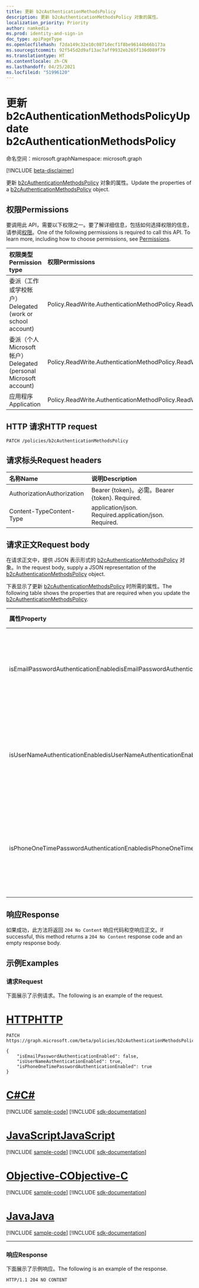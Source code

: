 ```yaml
---
title: 更新 b2cAuthenticationMethodsPolicy
description: 更新 b2cAuthenticationMethodsPolicy 对象的属性。
localization_priority: Priority
author: namkedia
ms.prod: identity-and-sign-in
doc_type: apiPageType
ms.openlocfilehash: f2da149c32e10c0871decf1f8be96144b66b173a
ms.sourcegitcommit: 92f545d2d9af13ac7aff9932eb265f136d089f79
ms.translationtype: HT
ms.contentlocale: zh-CN
ms.lasthandoff: 04/25/2021
ms.locfileid: "51996120"
---
```

# <a name="update-b2cauthenticationmethodspolicy"></a><span data-ttu-id="73bc2-103">更新 b2cAuthenticationMethodsPolicy</span><span class="sxs-lookup"><span data-stu-id="73bc2-103">Update b2cAuthenticationMethodsPolicy</span></span>

<span data-ttu-id="73bc2-104">命名空间：microsoft.graph</span><span class="sxs-lookup"><span data-stu-id="73bc2-104">Namespace: microsoft.graph</span></span>

[!INCLUDE [beta-disclaimer](../../includes/beta-disclaimer.md)]

<span data-ttu-id="73bc2-105">更新 [b2cAuthenticationMethodsPolicy](../resources/b2cauthenticationmethodspolicy.md) 对象的属性。</span><span class="sxs-lookup"><span data-stu-id="73bc2-105">Update the properties of a [b2cAuthenticationMethodsPolicy](../resources/b2cauthenticationmethodspolicy.md) object.</span></span>

## <a name="permissions"></a><span data-ttu-id="73bc2-106">权限</span><span class="sxs-lookup"><span data-stu-id="73bc2-106">Permissions</span></span>

<span data-ttu-id="73bc2-p101">要调用此 API，需要以下权限之一。要了解详细信息，包括如何选择权限的信息，请参阅[权限](/graph/permissions-reference)。</span><span class="sxs-lookup"><span data-stu-id="73bc2-p101">One of the following permissions is required to call this API. To learn more, including how to choose permissions, see [Permissions](/graph/permissions-reference).</span></span>

| <span data-ttu-id="73bc2-109">权限类型</span><span class="sxs-lookup"><span data-stu-id="73bc2-109">Permission type</span></span>                        | <span data-ttu-id="73bc2-110">权限</span><span class="sxs-lookup"><span data-stu-id="73bc2-110">Permissions</span></span>|
|:---------------------------------------|:---------------|
| <span data-ttu-id="73bc2-111">委派（工作或学校帐户）</span><span class="sxs-lookup"><span data-stu-id="73bc2-111">Delegated (work or school account)</span></span>     | <span data-ttu-id="73bc2-112">Policy.ReadWrite.AuthenticationMethod</span><span class="sxs-lookup"><span data-stu-id="73bc2-112">Policy.ReadWrite.AuthenticationMethod</span></span>|
| <span data-ttu-id="73bc2-113">委派（个人 Microsoft 帐户）</span><span class="sxs-lookup"><span data-stu-id="73bc2-113">Delegated (personal Microsoft account)</span></span> | <span data-ttu-id="73bc2-114">Policy.ReadWrite.AuthenticationMethod</span><span class="sxs-lookup"><span data-stu-id="73bc2-114">Policy.ReadWrite.AuthenticationMethod</span></span>|
| <span data-ttu-id="73bc2-115">应用程序</span><span class="sxs-lookup"><span data-stu-id="73bc2-115">Application</span></span>                            | <span data-ttu-id="73bc2-116">Policy.ReadWrite.AuthenticationMethod</span><span class="sxs-lookup"><span data-stu-id="73bc2-116">Policy.ReadWrite.AuthenticationMethod</span></span>|

## <a name="http-request"></a><span data-ttu-id="73bc2-117">HTTP 请求</span><span class="sxs-lookup"><span data-stu-id="73bc2-117">HTTP request</span></span>

<!-- { "blockType": "ignored" } -->

```http
PATCH /policies/b2cAuthenticationMethodsPolicy
```

## <a name="request-headers"></a><span data-ttu-id="73bc2-118">请求标头</span><span class="sxs-lookup"><span data-stu-id="73bc2-118">Request headers</span></span>

|<span data-ttu-id="73bc2-119">名称</span><span class="sxs-lookup"><span data-stu-id="73bc2-119">Name</span></span>|<span data-ttu-id="73bc2-120">说明</span><span class="sxs-lookup"><span data-stu-id="73bc2-120">Description</span></span>|
|:---|:---|
|<span data-ttu-id="73bc2-121">Authorization</span><span class="sxs-lookup"><span data-stu-id="73bc2-121">Authorization</span></span>|<span data-ttu-id="73bc2-p102">Bearer {token}。必需。</span><span class="sxs-lookup"><span data-stu-id="73bc2-p102">Bearer {token}. Required.</span></span>|
|<span data-ttu-id="73bc2-124">Content-Type</span><span class="sxs-lookup"><span data-stu-id="73bc2-124">Content-Type</span></span>|<span data-ttu-id="73bc2-p103">application/json. Required.</span><span class="sxs-lookup"><span data-stu-id="73bc2-p103">application/json. Required.</span></span>|

## <a name="request-body"></a><span data-ttu-id="73bc2-127">请求正文</span><span class="sxs-lookup"><span data-stu-id="73bc2-127">Request body</span></span>

<span data-ttu-id="73bc2-128">在请求正文中，提供 JSON 表示形式的 [b2cAuthenticationMethodsPolicy](../resources/b2cauthenticationmethodspolicy.md) 对象。</span><span class="sxs-lookup"><span data-stu-id="73bc2-128">In the request body, supply a JSON representation of the [b2cAuthenticationMethodsPolicy](../resources/b2cauthenticationmethodspolicy.md) object.</span></span>

<span data-ttu-id="73bc2-129">下表显示了更新 [b2cAuthenticationMethodsPolicy](../resources/b2cauthenticationmethodspolicy.md) 时所需的属性。</span><span class="sxs-lookup"><span data-stu-id="73bc2-129">The following table shows the properties that are required when you update the [b2cAuthenticationMethodsPolicy](../resources/b2cauthenticationmethodspolicy.md).</span></span>

| <span data-ttu-id="73bc2-130">属性</span><span class="sxs-lookup"><span data-stu-id="73bc2-130">Property</span></span>     | <span data-ttu-id="73bc2-131">类型</span><span class="sxs-lookup"><span data-stu-id="73bc2-131">Type</span></span>        | <span data-ttu-id="73bc2-132">Description</span><span class="sxs-lookup"><span data-stu-id="73bc2-132">Description</span></span> |
|:-------------|:------------|:------------|
|<span data-ttu-id="73bc2-133">isEmailPasswordAuthenticationEnabled</span><span class="sxs-lookup"><span data-stu-id="73bc2-133">isEmailPasswordAuthenticationEnabled</span></span>|<span data-ttu-id="73bc2-134">布尔值</span><span class="sxs-lookup"><span data-stu-id="73bc2-134">Boolean</span></span>|<span data-ttu-id="73bc2-135">如果启用了电子邮件和密码身份验证方法，租户管理员可以使用电子邮件配置本地帐户。</span><span class="sxs-lookup"><span data-stu-id="73bc2-135">The tenant admin can configure local accounts using email if the email and password authentication method is enabled.</span></span>|
|<span data-ttu-id="73bc2-136">isUserNameAuthenticationEnabled</span><span class="sxs-lookup"><span data-stu-id="73bc2-136">isUserNameAuthenticationEnabled</span></span>|<span data-ttu-id="73bc2-137">布尔值</span><span class="sxs-lookup"><span data-stu-id="73bc2-137">Boolean</span></span>|<span data-ttu-id="73bc2-138">如果启用了用户名和密码身份验证方法，租户管理员可以使用用户名配置本地帐户。</span><span class="sxs-lookup"><span data-stu-id="73bc2-138">The tenant admin can configure local accounts using username if the username and password authentication method is enabled.</span></span>|
|<span data-ttu-id="73bc2-139">isPhoneOneTimePasswordAuthenticationEnabled</span><span class="sxs-lookup"><span data-stu-id="73bc2-139">isPhoneOneTimePasswordAuthenticationEnabled</span></span>|<span data-ttu-id="73bc2-140">布尔值</span><span class="sxs-lookup"><span data-stu-id="73bc2-140">Boolean</span></span>|<span data-ttu-id="73bc2-141">如果已启用电话号码和一次性密码身份验证方法，则租户管理员可以使用电话号码配置本地帐户。</span><span class="sxs-lookup"><span data-stu-id="73bc2-141">The tenant admin can configure local accounts using phone number if the phone number and one-time password authentication method is enabled.</span></span>|

## <a name="response"></a><span data-ttu-id="73bc2-142">响应</span><span class="sxs-lookup"><span data-stu-id="73bc2-142">Response</span></span>

<span data-ttu-id="73bc2-143">如果成功，此方法将返回 `204 No Content` 响应代码和空响应正文。</span><span class="sxs-lookup"><span data-stu-id="73bc2-143">If successful, this method returns a `204 No Content` response code and an empty response body.</span></span>

## <a name="examples"></a><span data-ttu-id="73bc2-144">示例</span><span class="sxs-lookup"><span data-stu-id="73bc2-144">Examples</span></span>

### <a name="request"></a><span data-ttu-id="73bc2-145">请求</span><span class="sxs-lookup"><span data-stu-id="73bc2-145">Request</span></span>

<span data-ttu-id="73bc2-146">下面展示了示例请求。</span><span class="sxs-lookup"><span data-stu-id="73bc2-146">The following is an example of the request.</span></span>


# <a name="http"></a>[<span data-ttu-id="73bc2-147">HTTP</span><span class="sxs-lookup"><span data-stu-id="73bc2-147">HTTP</span></span>](#tab/http)
<!-- {
  "blockType": "request",
  "name": "patch_b2cauthenticationmethodspolicy"
}-->

```msgraph-interactive
PATCH https://graph.microsoft.com/beta/policies/b2cAuthenticationMethodsPolicy

{
    "isEmailPasswordAuthenticationEnabled": false,
    "isUserNameAuthenticationEnabled": true,
    "isPhoneOneTimePasswordAuthenticationEnabled": true
}
```
# <a name="c"></a>[<span data-ttu-id="73bc2-148">C#</span><span class="sxs-lookup"><span data-stu-id="73bc2-148">C#</span></span>](#tab/csharp)
[!INCLUDE [sample-code](../includes/snippets/csharp/patch-b2cauthenticationmethodspolicy-csharp-snippets.md)]
[!INCLUDE [sdk-documentation](../includes/snippets/snippets-sdk-documentation-link.md)]

# <a name="javascript"></a>[<span data-ttu-id="73bc2-149">JavaScript</span><span class="sxs-lookup"><span data-stu-id="73bc2-149">JavaScript</span></span>](#tab/javascript)
[!INCLUDE [sample-code](../includes/snippets/javascript/patch-b2cauthenticationmethodspolicy-javascript-snippets.md)]
[!INCLUDE [sdk-documentation](../includes/snippets/snippets-sdk-documentation-link.md)]

# <a name="objective-c"></a>[<span data-ttu-id="73bc2-150">Objective-C</span><span class="sxs-lookup"><span data-stu-id="73bc2-150">Objective-C</span></span>](#tab/objc)
[!INCLUDE [sample-code](../includes/snippets/objc/patch-b2cauthenticationmethodspolicy-objc-snippets.md)]
[!INCLUDE [sdk-documentation](../includes/snippets/snippets-sdk-documentation-link.md)]

# <a name="java"></a>[<span data-ttu-id="73bc2-151">Java</span><span class="sxs-lookup"><span data-stu-id="73bc2-151">Java</span></span>](#tab/java)
[!INCLUDE [sample-code](../includes/snippets/java/patch-b2cauthenticationmethodspolicy-java-snippets.md)]
[!INCLUDE [sdk-documentation](../includes/snippets/snippets-sdk-documentation-link.md)]

---


### <a name="response"></a><span data-ttu-id="73bc2-152">响应</span><span class="sxs-lookup"><span data-stu-id="73bc2-152">Response</span></span>

<span data-ttu-id="73bc2-153">下面展示了示例响应。</span><span class="sxs-lookup"><span data-stu-id="73bc2-153">The following is an example of the response.</span></span>

<!-- {
  "blockType": "response",
  "truncated": true,
  "@odata.type": "microsoft.graph.b2cauthenticationmethodspolicy"
} -->

```http
HTTP/1.1 204 NO CONTENT
```

<!-- uuid: 16cd6b66-4b1a-43a1-adaf-3a886856ed98
2019-02-04 14:57:30 UTC -->
<!-- {
  "type": "#page.annotation",
  "description": "Update b2cauthenticationmethodspolicy",
  "keywords": "",
  "section": "documentation",
  "tocPath": ""
}-->
